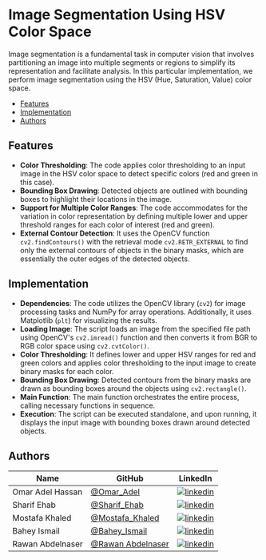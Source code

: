 # Image Segmentation Using HSV Color Space
Image segmentation is a fundamental task in computer vision that involves partitioning an image into multiple segments or regions to simplify its representation and facilitate analysis. In this particular implementation, we perform image segmentation using the HSV (Hue, Saturation, Value) color space.

- [Features](#Features)
- [Implementation](#Implementation)
- [Authors](#Authors)

## Features
- **Color Thresholding**: The code applies color thresholding to an input image in the HSV color space to detect specific colors (red and green in this case).
- **Bounding Box Drawing**: Detected objects are outlined with bounding boxes to highlight their locations in the image.
- **Support for Multiple Color Ranges**: The code accommodates for the variation in color representation by defining multiple lower and upper threshold ranges for each color of interest (red and green).
- **External Contour Detection**: It uses the OpenCV function `cv2.findContours()` with the retrieval mode `cv2.RETR_EXTERNAL` to find only the external contours of objects in the binary masks, which are essentially the outer edges of the detected objects.

## Implementation
- **Dependencies**: The code utilizes the OpenCV library (`cv2`) for image processing tasks and NumPy for array operations. Additionally, it uses Matplotlib (`plt`) for visualizing the results.
- **Loading Image**: The script loads an image from the specified file path using OpenCV's `cv2.imread()` function and then converts it from BGR to RGB color space using `cv2.cvtColor()`.
- **Color Thresholding**: It defines lower and upper HSV ranges for red and green colors and applies color thresholding to the input image to create binary masks for each color.
- **Bounding Box Drawing**: Detected contours from the binary masks are drawn as bounding boxes around the objects using `cv2.rectangle()`.
- **Main Function**: The main function orchestrates the entire process, calling necessary functions in sequence.
- **Execution**: The script can be executed standalone, and upon running, it displays the input image with bounding boxes drawn around detected objects.

## Authors

| Name | GitHub | LinkedIn |
| ---- | ------ | -------- |
| Omar Adel Hassan | [@Omar_Adel](https://github.com/omar-adel1) | [![linkedin](https://img.shields.io/badge/linkedin-0A66C2?style=for-the-badge&logo=linkedin&logoColor=white)](https://www.linkedin.com/in/omar-adel-59b707231/) |
| Sharif Ehab | [@Sharif_Ehab](https://github.com/SharifEhab) | [![linkedin](https://img.shields.io/badge/linkedin-0A66C2?style=for-the-badge&logo=linkedin&logoColor=white)](https://www.linkedin.com/in/sharif-elmasry-b167a3252/) |
| Mostafa Khaled | [@Mostafa_Khaled](https://github.com/MostafaDarwish93) | [![linkedin](https://img.shields.io/badge/linkedin-0A66C2?style=for-the-badge&logo=linkedin&logoColor=white)](https://www.linkedin.com/in/mostafa-darwish-75a29225b/) |
| Bahey Ismail | [@Bahey_Ismail ](https://github.com/Bahey1200022) | [![linkedin](https://img.shields.io/badge/linkedin-0A66C2?style=for-the-badge&logo=linkedin&logoColor=white)](https://www.linkedin.com/in/bahey-ismail-1602431a4/) |
| Rawan Abdelnaser | [@Rawan Abdelnaser ]() | [![linkedin](https://img.shields.io/badge/linkedin-0A66C2?style=for-the-badge&logo=linkedin&logoColor=white)](https://www.linkedin.com/in/rawan-abdelnasser-9b7999233/) |

